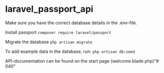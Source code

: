 # laravel_passport_api

Make sure you have the correct database details in the .env-file.

Install passport
```composer require laravel/passport```

Migrate the database
```php artisan migrate```

To add example data in the database, run:
```php artisan db:seed```


API-documentation can be found on the start page (welcome.blade.php)"# 040" 
